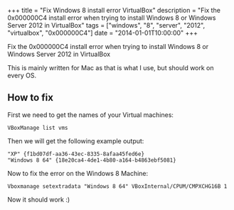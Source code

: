+++
title = "Fix Windows 8 install error VirtualBox"
description = "Fix the 0x000000C4 install error when trying to install Windows 8 or Windows Server 2012 in VirtualBox"
tags = ["windows", "8", "server", "2012", "virtualbox", "0x000000C4"]
date = "2014-01-01T10:00:00"
+++




Fix the 0x000000C4 install error when trying to install Windows 8 or Windows Server 2012 in VirtualBox

This is mainly written for Mac as that is what I use, but should work on every OS.

## How to fix

First we need to get the names of your Virtual machines:

    
    VBoxManage list vms

Then we will get the following example output:

    "XP" {f1bd07df-aa36-43ec-8335-8afaa45fed6e}
    "Windows 8 64" {18e20ca4-4de1-4b80-a164-b4863ebf5081}

Now to fix the error on the Windows 8 Machine:

    
    Vboxmanage setextradata "Windows 8 64" VBoxInternal/CPUM/CMPXCHG16B 1

Now it should work :)
